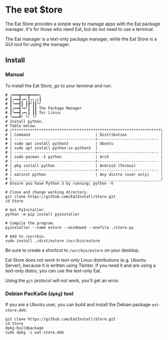 # The ɐǝt $tore
The Eat Store provides a simple way to manage apps with the Eat package manager. It's
for those who need Eat, but do not need to use a terminal.

The Eat manager is a text-only package manager, while the Eat Store is a GUI
tool for using the manager.

## Install
### Manual
To install the Eat Store, go to your terminal and run:
```shell
# ╭━━━┳━━━┳━━━━╮
# ┃╭━━┫╭━╮┃╭╮╭╮┃
# ┃╰━━┫┃ ┃┣╯┃┃╰╯
# ┃╭━━┫╰━╯┃ ┃┃ The Package Manager
# ┃╰━━┫╭━╮┃ ┃┃ for 𝕃𝕚𝕟𝕦𝕩
# ╰━━━┻╯ ╰╯ ╰╯
# Install python.
# Table below.
# /******************************************************************\
# | Command                             | Distribution               |
# | ------------------------------------+--------------------------- |
# | sudo apt install python3            | Ubuntu                     |
# | sudo apt install python-is-python3  |                            |
# | ------------------------------------+--------------------------- |
# | sudo pacman -S python               | Arch                       |
# | ------------------------------------+--------------------------- |
# | pkg install python                  | Android (Termux)           |
# | ------------------------------------+--------------------------- |
# | eatinst python                      | Any distro (user only)     |
# \__________________________________________________________________/
# Ensure you have Python 3 by running: python -V

# Clone and change working directory.
git clone https://github.com/EatInstall/Store.git
cd Store

# Get PyInstaller.
python -m pip install pyinstaller

# Compile the program.
pyinstaller --name estore --windowed --onefile ./store.py

# Add to /usr/bin.
sudo install ./dist/estore /usr/bin/estore
```
Be sure to create a shortcut to `/usr/bin/estore` on your desktop.

Eat Store does not work in text-only Linux distributions (e.g. Ubuntu Server), because it is written using Tkinter. 
If you need it and are using a text-only distro, you can use the text-only Eat.

Using the `git` protocol will not work, you'll get an error.
### Debian PacKaGe (`dpkg`) tool
If you are a Ubuntu user, you can build and install the Debian package `eat-store.deb`:
```shell
git clone https://github.com/EatInstall/Store.git
cd Store
dpkg-buildpackage
sudo dpkg -i eat-store.deb
```
